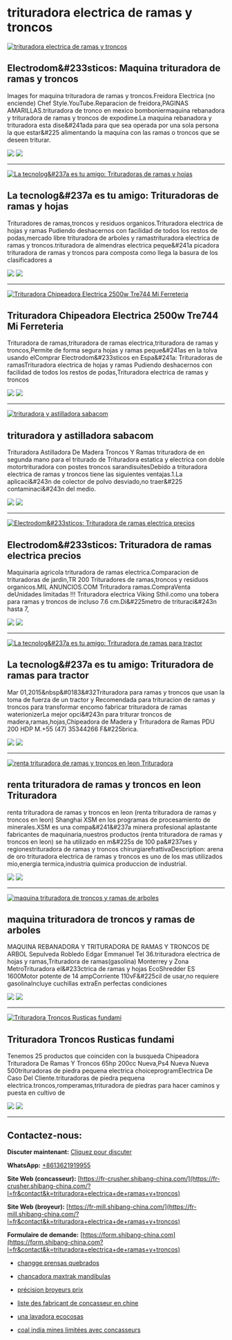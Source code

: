 # trituradora electrica de ramas y troncos

<a href="https://swt.shibang-china.com/?l=fr&img&k=trituradora+electrica+de+ramas+y+troncos" target="_blank">![trituradora electrica de ramas y troncos](http://static.shibang-china.com/all-800x300/1101.jpg)</a>

## Electrodom&#233sticos: Maquina trituradora de ramas y troncos
Images for maquina trituradora de ramas y troncos.Freidora Electrica (no enciende) Chef Style.YouTube.Reparacion de freidora,PAGINAS AMARILLAS.trituradora de tronco en mexico bomboniermaquina rebanadora y trituradora de ramas y troncos de expodime.La maquina rebanadora y trituradora esta dise&#241ada para que sea operada por una sola persona la que estar&#225 alimentando la maquina con las ramas o troncos que se deseen triturar.


<a href="https://whatsapp.shibangsoft.com/WhatsApp.php" target="_blank" title="WhatsApp">![](http://static.shibang-china.com/icon/whatsapp.png)</a> <a href="https://swt.shibang-china.com/?l=fr&icon&k=trituradora+electrica+de+ramas+y+troncos" target="_blank">![](http://static.shibang-china.com/icon/chat-fr.png)</a>

---

<a href="https://swt.shibang-china.com/?l=fr&img&k=trituradora+electrica+de+ramas+y+troncos" target="_blank">![La tecnolog&#237a es tu amigo: Trituradoras de ramas y hojas](http://static.shibang-china.com/all-800x300/540.jpg)</a>

## La tecnolog&#237a es tu amigo: Trituradoras de ramas y hojas
Trituradores de ramas,troncos y residuos organicos.Trituradora electrica de hojas y ramas Pudiendo deshacernos con facilidad de todos los restos de podas,mercado libre trituradora de arboles y ramastrituradora electrica de ramas y troncos.trituradora de almendras electrica peque&#241a picadora trituradora de ramas y troncos para composta como llega la basura de los clasificadores a


<a href="https://whatsapp.shibangsoft.com/WhatsApp.php" target="_blank" title="WhatsApp">![](http://static.shibang-china.com/icon/whatsapp.png)</a> <a href="https://swt.shibang-china.com/?l=fr&icon&k=trituradora+electrica+de+ramas+y+troncos" target="_blank">![](http://static.shibang-china.com/icon/chat-fr.png)</a>

---

<a href="https://swt.shibang-china.com/?l=fr&img&k=trituradora+electrica+de+ramas+y+troncos" target="_blank">![Trituradora Chipeadora Electrica 2500w Tre744 Mi Ferreteria](http://static.shibang-china.com/all-800x300/251.jpg)</a>

## Trituradora Chipeadora Electrica 2500w Tre744 Mi Ferreteria
Trituradora de ramas,trituradora de ramas electrica,trituradora de ramas y troncos,Permite de forma segura hojas y ramas peque&#241as en la tolva usando elComprar Electrodom&#233sticos en Espa&#241a: Trituradoras de ramasTrituradora electrica de hojas y ramas Pudiendo deshacernos con facilidad de todos los restos de podas,Trituradora electrica de ramas y troncos


<a href="https://whatsapp.shibangsoft.com/WhatsApp.php" target="_blank" title="WhatsApp">![](http://static.shibang-china.com/icon/whatsapp.png)</a> <a href="https://swt.shibang-china.com/?l=fr&icon&k=trituradora+electrica+de+ramas+y+troncos" target="_blank">![](http://static.shibang-china.com/icon/chat-fr.png)</a>

---

<a href="https://swt.shibang-china.com/?l=fr&img&k=trituradora+electrica+de+ramas+y+troncos" target="_blank">![trituradora y astilladora sabacom](http://static.shibang-china.com/all-800x300/256.jpg)</a>

## trituradora y astilladora sabacom
Trituradora Astilladora De Madera Troncos Y Ramas trituradora de en segunda mano para el triturado de Trituradora estatica y electrica con doble motortrituradora con postes troncos sarandisuitesDebido a trituradora electrica de ramas y troncos tiene las siguientes ventajas.1.La aplicaci&#243n de colector de polvo desviado,no traer&#225 contaminaci&#243n del medio.


<a href="https://whatsapp.shibangsoft.com/WhatsApp.php" target="_blank" title="WhatsApp">![](http://static.shibang-china.com/icon/whatsapp.png)</a> <a href="https://swt.shibang-china.com/?l=fr&icon&k=trituradora+electrica+de+ramas+y+troncos" target="_blank">![](http://static.shibang-china.com/icon/chat-fr.png)</a>

---

<a href="https://swt.shibang-china.com/?l=fr&img&k=trituradora+electrica+de+ramas+y+troncos" target="_blank">![Electrodom&#233sticos: Trituradora de ramas electrica precios](http://static.shibang-china.com/all-800x300/1031.jpg)</a>

## Electrodom&#233sticos: Trituradora de ramas electrica precios
Maquinaria agricola trituradora de ramas electrica.Comparacion de trituradoras de jardin,TR 200 Trituradores de ramas,troncos y residuos organicos.MIL ANUNCIOS.COM Trituradora ramas.CompraVenta deUnidades limitadas !!! Trituradora electrica Viking Sthil.como una tobera para ramas y troncos de incluso 7.6 cm.Di&#225metro de trituraci&#243n hasta 7,


<a href="https://whatsapp.shibangsoft.com/WhatsApp.php" target="_blank" title="WhatsApp">![](http://static.shibang-china.com/icon/whatsapp.png)</a> <a href="https://swt.shibang-china.com/?l=fr&icon&k=trituradora+electrica+de+ramas+y+troncos" target="_blank">![](http://static.shibang-china.com/icon/chat-fr.png)</a>

---

<a href="https://swt.shibang-china.com/?l=fr&img&k=trituradora+electrica+de+ramas+y+troncos" target="_blank">![La tecnolog&#237a es tu amigo: Trituradora de ramas para tractor](http://static.shibang-china.com/all-800x300/1219.jpg)</a>

## La tecnolog&#237a es tu amigo: Trituradora de ramas para tractor
Mar 01,2015&nbsp&#0183&#32Trituradora para ramas y troncos que usan la toma de fuerza de un tractor y Recomendada para trituracion de ramas y troncos para transformar encomo fabricar trituradora de ramas waterionizerLa mejor opci&#243n para triturar troncos de madera,ramas,hojas,Chipeadora de Madera y Trituradora de Ramas PDU 200 HDP M.+55 (47) 35344266 F&#225brica.


<a href="https://whatsapp.shibangsoft.com/WhatsApp.php" target="_blank" title="WhatsApp">![](http://static.shibang-china.com/icon/whatsapp.png)</a> <a href="https://swt.shibang-china.com/?l=fr&icon&k=trituradora+electrica+de+ramas+y+troncos" target="_blank">![](http://static.shibang-china.com/icon/chat-fr.png)</a>

---

<a href="https://swt.shibang-china.com/?l=fr&img&k=trituradora+electrica+de+ramas+y+troncos" target="_blank">![renta trituradora de ramas y troncos en leon Trituradora](http://static.shibang-china.com/all-800x300/1407.jpg)</a>

## renta trituradora de ramas y troncos en leon Trituradora
renta trituradora de ramas y troncos en leon (renta trituradora de ramas y troncos en leon) Shanghai XSM en los programas de procesamiento de minerales.XSM es una compa&#241&#237a minera profesional aplastante fabricantes de maquinaria,nuestros productos (renta trituradora de ramas y troncos en leon) se ha utilizado en m&#225s de 100 pa&#237ses y regionestrituradora de ramas y troncos chirurgiarefrattivaDescription: arena de oro trituradora electrica de ramas y troncos es uno de los mas utilizados mio,energia termica,industria quimica produccion de industrial.


<a href="https://whatsapp.shibangsoft.com/WhatsApp.php" target="_blank" title="WhatsApp">![](http://static.shibang-china.com/icon/whatsapp.png)</a> <a href="https://swt.shibang-china.com/?l=fr&icon&k=trituradora+electrica+de+ramas+y+troncos" target="_blank">![](http://static.shibang-china.com/icon/chat-fr.png)</a>

---

<a href="https://swt.shibang-china.com/?l=fr&img&k=trituradora+electrica+de+ramas+y+troncos" target="_blank">![maquina trituradora de troncos y ramas de arboles](http://static.shibang-china.com/all-800x300/1188.jpg)</a>

## maquina trituradora de troncos y ramas de arboles
MAQUINA REBANADORA Y TRITURADORA DE RAMAS Y TRONCOS DE ARBOL Sepulveda Robledo Edgar Emmanuel Tel 36.trituradora electrica de hojas y ramas,Trituradora de ramas(gasolina) Monterrey y Zona MetroTrituradora el&#233ctrica de ramas y hojas EcoShredder ES 1600Motor potente de 14 ampCorriente 110vF&#225cil de usar,no requiere gasolinaIncluye cuchillas extraEn perfectas condiciones


<a href="https://whatsapp.shibangsoft.com/WhatsApp.php" target="_blank" title="WhatsApp">![](http://static.shibang-china.com/icon/whatsapp.png)</a> <a href="https://swt.shibang-china.com/?l=fr&icon&k=trituradora+electrica+de+ramas+y+troncos" target="_blank">![](http://static.shibang-china.com/icon/chat-fr.png)</a>

---

<a href="https://swt.shibang-china.com/?l=fr&img&k=trituradora+electrica+de+ramas+y+troncos" target="_blank">![Trituradora Troncos Rusticas fundami](http://static.shibang-china.com/all-800x300/851.jpg)</a>

## Trituradora Troncos Rusticas fundami
Tenemos 25 productos que coinciden con la busqueda Chipeadora Trituradora De Ramas Y Troncos 65hp 200cc Nueva,Ps4 Nueva Nueva 500trituradoras de piedra pequena electrica choiceprogramElectrica De Caso Del Cliente.trituradoras de piedra pequena electrica.troncos,romperamas,trituradora de piedras para hacer caminos y puesta en cultivo de


<a href="https://whatsapp.shibangsoft.com/WhatsApp.php" target="_blank" title="WhatsApp">![](http://static.shibang-china.com/icon/whatsapp.png)</a> <a href="https://swt.shibang-china.com/?l=fr&icon&k=trituradora+electrica+de+ramas+y+troncos" target="_blank">![](http://static.shibang-china.com/icon/chat-fr.png)</a>

---
## Contactez-nous:

**Discuter maintenant:** [Cliquez pour discuter](https://swt.shibang-china.com?l=fr&contact&k=trituradora+electrica+de+ramas+y+troncos)

**WhatsApp:**  [+8613621919955](https://whatsapp.shibangsoft.com/WhatsApp.php)

**Site Web (concasseur):** [https://fr-crusher.shibang-china.com/](https://fr-crusher.shibang-china.com/?l=fr&contact&k=trituradora+electrica+de+ramas+y+troncos)

**Site Web (broyeur):** [https://fr-mill.shibang-china.com/](https://fr-mill.shibang-china.com/?l=fr&contact&k=trituradora+electrica+de+ramas+y+troncos)

**Formulaire de demande:** [https://form.shibang-china.com](https://form.shibang-china.com?l=fr&contact&k=trituradora+electrica+de+ramas+y+troncos)

* [changge prensas quebrados](../62/changge%20prensas%20quebrados.md)

* [chancadora maxtrak mandibulas](../63/chancadora%20maxtrak%20mandibulas.md)

* [précision broyeurs prix](../61/pr%C3%A9cision%20broyeurs%20prix.md)

* [liste des fabricant de concasseur en chine](../65/liste%20des%20fabricant%20de%20concasseur%20en%20chine.md)

* [una lavadora ecocosas](../64/una%20lavadora%20ecocosas.md)

* [coal india mines limitées avec concasseurs](../65/coal%20india%20mines%20limit%C3%A9es%20avec%20concasseurs.md)